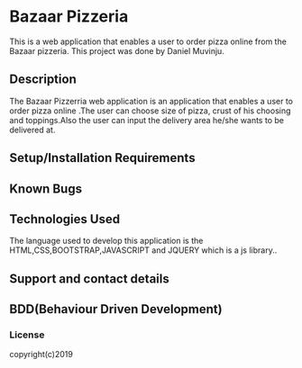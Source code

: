 # Bazaar Pizzeria
This is a web application that enables a user to order pizza online from the Bazaar pizzeria.
This project was done by Daniel Muvinju.  
## Description
The Bazaar Pizzerria web application is an application that enables a user to order pizza online .The user can choose size of pizza, crust of his choosing and toppings.Also the user can input the delivery area he/she wants to be delivered at. 

## Setup/Installation Requirements

                                  

## Known Bugs
 
## Technologies Used
The language used to develop this application is the HTML,CSS,BOOTSTRAP,JAVASCRIPT and JQUERY which is a js library.. 
## Support and contact details

## BDD(Behaviour Driven Development)

### License

copyright(c)2019